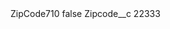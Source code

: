 <?xml version="1.0" encoding="UTF-8"?>
<CustomMetadata xmlns="http://soap.sforce.com/2006/04/metadata" xmlns:xsi="http://www.w3.org/2001/XMLSchema-instance" xmlns:xsd="http://www.w3.org/2001/XMLSchema">
    <label>ZipCode710</label>
    <protected>false</protected>
    <values>
        <field>Zipcode__c</field>
        <value xsi:type="xsd:string">22333</value>
    </values>
</CustomMetadata>
